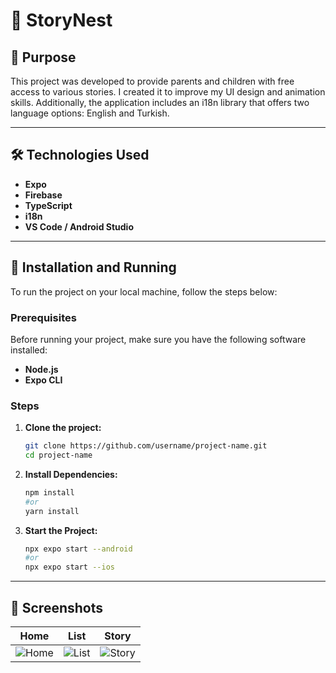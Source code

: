 # 📱 StoryNest

## 🎯 Purpose  
This project was developed to provide parents and children with free access to various stories. I created it to improve my UI design and animation skills. Additionally, the application includes an i18n library that offers two language options: English and Turkish.

---

## 🛠️ Technologies Used  
- **Expo**  
- **Firebase**   
- **TypeScript**
- **i18n**  
- **VS Code / Android Studio**

---

## 🚀 Installation and Running  

To run the project on your local machine, follow the steps below:

### Prerequisites

Before running your project, make sure you have the following software installed:

- **Node.js**
- **Expo CLI**

### Steps

1. **Clone the project:**  
   ```bash
   git clone https://github.com/username/project-name.git
   cd project-name

2. **Install Dependencies:**  
   ```bash
   npm install
   #or
   yarn install

3. **Start the Project:**  
   ```bash
   npx expo start --android
   #or
   npx expo start --ios
   
---

## 📸 Screenshots  
| Home | List | Story | 
|----------|----------|----------| 
| ![Home](./screenshots/home.png) | ![List](./screenshots/list.png) | ![Story](./screenshots/story.png) |
